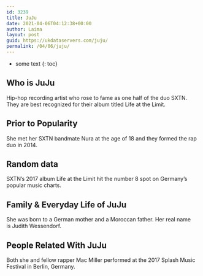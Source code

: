```yaml
---
id: 3239
title: JuJu
date: 2021-04-06T04:12:38+00:00
author: Laima
layout: post
guid: https://ukdataservers.com/juju/
permalink: /04/06/juju/
---
```


* some text
{: toc}


## Who is JuJu
                  
                  
                  
Hip-hop recording artist who rose to fame as one half of the duo SXTN. They are best recognized for their album titled Life at the Limit.
                  
              
            
              
            
                
                
                
## Prior to Popularity
                  
                  
                  
She met her SXTN bandmate Nura at the age of 18 and they formed the rap duo in 2014.
                  
              
            
              
            
                
                
                
## Random data
                  
                  
                  
SXTN&#8217;s 2017 album Life at the Limit hit the number 8 spot on Germany&#8217;s popular music charts.
                  
              
            
              
            
                
                
                
## Family & Everyday Life of JuJu
                  
                  
                  
She was born to a German mother and a Moroccan father. Her real name is Judith Wessendorf.
                  
              
            
              
            
                
                
                
## People Related With JuJu
                  
                  
                  
Both she and fellow rapper Mac Miller performed at the 2017 Splash Music Festival in Berlin, Germany.
                  
              
            
              
            
                
              
            
              
              
            
            
              
            
          
          
          
